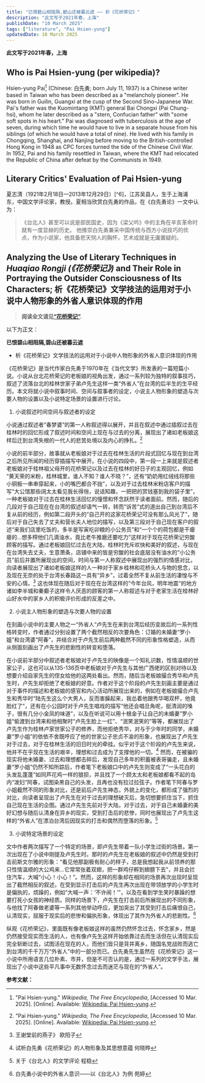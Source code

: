 ```yaml
---
title: "已恨碧山相阻隔,碧山还被暮云遮 —— 析《花桥荣记》"
description: "此文写于2021年春，上海"
publishDate: "10 March 2025"
tags: ["literature", "Pai Hsien-yung"]
updatedDate: 10 March 2025
---
```

**此文写于2021年春，上海**

## Who is **Pai Hsien-yung** (per wikipedia)?
Hsien-yung Pai[^1] (Chinese: 白先勇; born July 11, 1937) is a Chinese writer based in Taiwan who has been described as a "melancholy pioneer". He was born in Guilin, Guangxi at the cusp of the Second Sino-Japanese War. Pai's father was the Kuomintang (KMT) general Bai Chongxi (Pai Chung-hsi), whom he later described as a "stern, Confucian father" with "some soft spots in his heart." Pai was diagnosed with tuberculosis at the age of seven, during which time he would have to live in a separate house from his siblings (of which he would have a total of nine). He lived with his family in Chongqing, Shanghai, and Nanjing before moving to the British-controlled Hong Kong in 1948 as CPC forces turned the tide of the Chinese Civil War. In 1952, Pai and his family resettled in Taiwan, where the KMT had relocated the Republic of China after defeat by the Communists in 1949.

[^1]: "Pai Hsien-yung." _Wikipedia, The Free Encyclopedia_, [Accessed 10 Mar. 2025]. [Online]. Available: [Wikipedia: Pai Hsien-yung](https://en.wikipedia.org/wiki/Pai_Hsien-yung).

## Literary Critics' Evaluation of Pai Hsien-yung
夏志清（1921年2月18日—2013年12月29日）[^6]，江苏吴县人，生于上海浦东，中国文学评论家，教授。夏相当欣赏白先勇的作品，在《白先勇论》一文中认为：
>《台北人》甚至可以说是部民国史，因为《梁父吟》中的主角在辛亥革命时就有一度显赫的历史。
他推崇白先勇兼采中国传统与西方小说技巧的优点，作为小说家，他具备悲天悯人的胸怀，艺术成就是无庸置疑的。

[^7]: "C. T. Hsia." _Wikipedia, The Free Encyclopedia_, [Accessed 10 Mar. 2025]. [Online]. Available: [Wikipedia: C. T. Hsia.](https://zh.wikipedia.org/wiki/%E5%A4%8F%E5%BF%97%E6%B8%85).

## Analyzing the Use of Literary Techniques in _Huaqiao Rongji (《花桥荣记》)_ and Their Role in Portraying the Outsider Consciousness of Its Characters; 析《花桥荣记》文学技法的运用对于小说中人物形象的外省人意识体现的作用
>**阅读全文请见[“花桥荣记”](https://yukrlee.blogspot.com/2008/05/blog-post_06.html).**

以下为正文：

**已恨碧山相阻隔,碧山还被暮云遮**
- 析《花桥荣记》文学技法的运用对于小说中人物形象的外省人意识体现的作用 

《花桥荣记》是当代作家白先勇于1970年在《当代文学》所发表的一篇短篇小说。小说从台北花桥荣记的老板娘的视角出发，通过一系列较为独特的叙事技巧，叙述了流落台北的桂林世家子弟卢先生这样一类“外省人”在台湾的后半生的生平经历。本文将就小说中叙事时间、空间与叙事者的设定，小说主人物形象的塑造与次要人物的设置以及小说特定场景的设置进行讨论。 

1. 小说叙述时间空间与叙述者的设定 

小说通过叙述者“春梦婆”的第一人称叙述得以展开，并且在叙述中通过插叙过去在桂林时的回忆形成了叙述时间和空间上现在与过去的分离，展现出了诸如老板娘这样后迁到台湾失根的一代人的悲苦处境以及内心的挣扎。[^1] 

小说的前半部分，故事就从老板娘对于过去在桂林生活的片段式回忆与现在到台湾之后所见所闻的经历穿插描写中展开。在小说的四段中，第一段一上来就是叙述者老板娘对于桂林祖父母开的花桥荣记以及过去在桂林的好日子的主观回忆，例如 “黄天荣的米粉，桂林城里，谁人不知？谁人不晓？”，还有“奶奶用红绒线将那些小铜板一串串穿起来，小的嘴巴都合不拢”，以及对于过去桂林米粉店客户的描写“大公馆那些阔太太看见我长得俏，说话知趣，一把把的赏钱塞到我的袋子里”，一种老板娘对于过去在桂林生活回忆的憧憬和怀念跃然于读者面前。然而，随后的几段对于自己现在在台湾的叙述却语气一转，转而“诉苦”式的道出自己到台湾后不复从前的经历，例如第二段开头的“自己开的这家花桥荣记可没有那么风光了”，随后对于自己失去了丈夫和营长夫人地位的描写，以及第三段对于自己现在客户的叙述“来我们店里吃饭的，多半是写寅吃卯粮的小公务员”和“一个个的荷包都是干瘪瘪的…想多榨他们几滴油水，竟比老牛推磨还要吃力”这样对于现在花桥荣记穷酸顾客的描写。通过老板娘回忆过去在大陆，桂林时充斥欢快和美好的叙述，与现在在台湾失去丈夫，生意萧条，店铺中来的皆是穷酸的社会底层没有油水的“小公务员”前后并置所展现出的空间，时间与第一人称叙述中展现出的强烈的情感对比，向读者展现出了诸如老板娘这样的人一种对于家乡桂林和花桥头人与物的思念，以及现在无奈的处于台湾长春路这一具有“异乡”，过着全然不复从前生活的凄惶与不安的心情。[^2] 这也体现在随后对于现在在台湾这样的“今年台风，明年地震“的地方诸如李半城和秦癫子这样令人厌恶的顾客的第一人称叙述与对于老家生活在桂林好山好水中的家乡人的积极评价形成的反差之中。 

2. 小说主人物形象的塑造与次要人物的设置 

在刻画小说中的主要人物之一“外省人“卢先生在来到台湾后经历变故后的一系列性格转变时，作者通过分别设置了两个截然相反的次要角色：订婚的未婚妻“罗小姐”和台湾婆“阿春“，并结合对于卢先生前后两种截然不同的形象性格塑造，从而从侧面刻画出了卢先生的悲剧性的转变和堕落。 

在小说前半部分中叙述者老板娘对于卢先生的映像是一个知礼识数，性情温顺的世家公子，这也可以从135-136页中老板娘对于卢先生与其他广西佬的区别对待以及想要介绍自家先生的侄女给他的这两处看出。然而，随后当老板娘撮合秀华和卢先生时，卢先生却拒绝了老板娘的好意。作者对于这个阶段的卢先生刻画主要是通过对于事件的描述和老板娘的感官和内心活动所展现出来的，例如在老板娘撮合卢先生和秀华时“陆先生这么个大男人，反而害臊起来，我怂着他跟秀华喝双杯，他竟脸红了”，还有在小公园时对于卢先生唱戏的描写“他还会唱旦角呢，挺清润的嗓子，很有几分小金凤的味道”，以及在听说可以用十根金子让自己的未婚妻”罗小姐“偷渡到台湾来和他相聚时“卢先生脸上一红”、“泯笑泯笑的”等等，都展现出了卢先生作为桂林卢家世家公子的修养，而他拒绝秀华，对与于少年时的同学，未婚妻“罗小姐”的依依不舍既呼应了他的世家公子忠贞不渝的形象，也展现出了卢先生对于过去，对于在桂林生活的旧日时光的牵挂。似乎对于这个阶段的卢先生来说，他并不在乎现在生活的艰辛，理想和过去成为了支撑他的一切。[^3] 然而，在被骗的现实将他未婚妻、过去和理想都击碎后，发现自己多年的积蓄被表哥骗走，且未婚妻“罗小姐”仍然不知所踪后，作者笔下老板娘口中的卢先生则变成了“一头花白的头发乱蓬蓬”如同芦花鸡一样的狼狈，并且找了一个顾太太和老板娘都看不起的岛内“泼妇”阿春，试图染黑自己的头发，且再也没有拉过拉弦子。作者笔下阿春与罗小姐截然不同的形象对比，还是前后卢先生神态，外貌上的变化，都形成了强烈的对比，向读者呈现出了卢先生在对于过去的理想破灭后，急切想要抓住当下，抓住自己现在生活的企图。通过卢先生先前对于大陆，对于过去，对于自己未婚妻的美好幻想与随后认清身在异乡的现实，受到打击后的悲惨，同时也展现出了卢先生这样的“外省人”在漂泊台湾后因现实的打击和偶然而堕落的形象。[^4] 

3. 小说特定场景的设定 

文中作者两次描写了一个特定的场景，即卢先生带着一队小学生过街的场景。第一次出现在了小说中刚提及卢先生时。那时的卢先生在老板娘的叙述中仍然是受到打击前斯文尔雅的形象：“看见他那副极有耐心的样子，总是我想起我从前领养的那只性情温顺的大公鸡来…它常常张着双翅，把一群鸡仔孵到翅膀下去”，并且会拦住汽车，大喊“小心！小心！”。然而，这样的形象却在相同的场景再次出现时呈现出了截然相反的叙述，在受到显示打击后的卢先生再次出现在带领放学的小学生时是偏执的，烦躁的，例如“大喊一声：‘不许闹！’”，以及在看到学生笑时暴躁的想要打死小女孩的神经质。同样的场景下，卢先生在打击前后所展现出的不同形象，与他找了阿春做老婆等一系列其他举动呼应，更加突出了其受到打击后痛恨自己，认清现实，屈服于现实后的悲惨和偏执形象，体现出了其作为外省人的悲剧性。[^5] 

纵观《花桥荣记》，里面既有像老板娘这样的虽然仍然怀念过去，怀念家乡，然是仍然接受现实而生活的人，也有像卢先生这样开始依靠过去而生活但在认清现实后完全斩断过去，试图活在现在的人，而他们皆只是背井离乡，随国名党战败而逃亡到台湾的千千万万“外省人”中的一部分而已。白先勇先生虽然在《花桥荣记》这一小说中所用语言几位朴素、市井，但是不可否认的是，通过一系列的文学手法，展现出了小说中这些平凡事中无数怀念过去而迷茫与现在的“外省人”。

 

**参考文献：**

[^1]: 《花桥荣记》的叙事学分析 柏影 

[^2]: 王谢堂前的燕子》 欧阳子 

[^3]: 试析白先勇《花桥荣记》的人物形象及其思想意蕴  何晓晔 

[^4]: 关于《台北人》的文学评论 程稳 

[^5]: 白先勇小说中的外省人意识——以《台北人》为例 苑婷 
